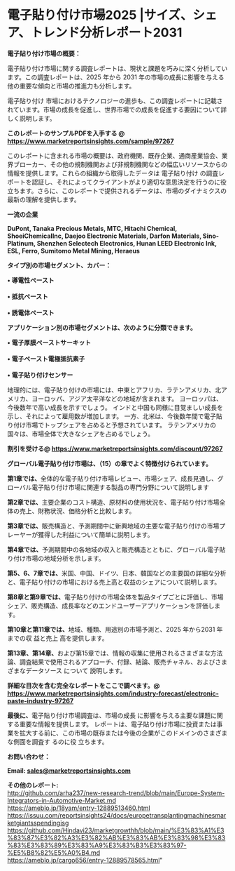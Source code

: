 # 電子貼り付け市場2025 |サイズ、シェア、トレンド分析レポート2031

<strong><b>電子貼り付け市場の概要：</b></strong>

電子貼り付け市場に関する調査レポートは、現状と課題を巧みに深く分析しています。この調査レポートは、2025 年から 2031 年の市場の成長に影響を与える他の重要な傾向と市場の推進力も分析します。

電子貼り付け 市場におけるテクノロジーの進歩も、この調査レポートに記載されています。市場の成長を促進し、世界市場での成長を促進する要因について詳しく説明します。

<strong>このレポートのサンプルPDFを入手する @ <a href=https://www.marketreportsinsights.com/sample/97267>https://www.marketreportsinsights.com/sample/97267</a></strong>

このレポートに含まれる市場の概要は、政府機関、既存企業、通商産業協会、業界ブローカー、その他の規制機関および非規制機関などの幅広いリソースからの情報を提供します。これらの組織から取得したデータは 電子貼り付け の調査レポートを認証し、それによってクライアントがより適切な意思決定を行うのに役立ちます。さらに、このレポートで提供されるデータは、市場のダイナミクスの最新の理解を提供します。

<strong>一流の企業</strong>

<strong><b>DuPont, Tanaka Precious Metals, MTC, Hitachi Chemical, ShoeiChemicalInc, Daejoo Electronic Materials, Darfon Materials, Sino-Platinum, Shenzhen Selectech Electronics, Hunan LEED Electronic Ink, ESL, Ferro, Sumitomo Metal Mining, Heraeus</b></strong>

<strong><b>タイプ別の市場セグメント、カバー：</b></strong>

<strong>• 導電性ペースト<br><br>• 抵抗ペースト<br><br>• 誘電体ペースト</strong>

<strong><b>アプリケーション別の市場セグメントは、次のように分類できます。</b></strong>

<strong>• 電子厚膜ペーストサーキット<br><br>• 電子ペースト電極抵抗素子<br><br>• 電子貼り付けセンサー</strong>

 地理的には、電子貼り付けの市場には、中東とアフリカ、ラテンアメリカ、北アメリカ、ヨーロッパ、アジア太平洋などの地域が含まれます。 ヨーロッパは、今後数年で高い成長を示すでしょう。 インドと中国も同様に目覚ましい成長を示し、それによって雇用数が増加します。 一方、北米は、今後数年間で電子貼り付け市場でトップシェアを占めると予想されています。 ラテンアメリカの国々は、市場全体で大きなシェアを占めるでしょう。

<strong>割引を受ける@ <a href=https://www.marketreportsinsights.com/discount/97267>https://www.marketreportsinsights.com/discount/97267</a></strong>

<strong><b>グローバル電子貼り付け市場は、（15）の章でよく特徴付けられています。</b></strong>

<strong><b>第</b></strong><strong><b>1章では、</b></strong>全体的な電子貼り付け市場レビュー、市場シェア、成長見通し、グローバル電子貼り付け市場に関連する製品の専門分野について説明します

<strong><b>第2章では、</b></strong>主要企業のコスト構造、原材料の使用状況を、電子貼り付け市場全体の売上、財務状況、価格分析と比較します。

<strong><b>第3章では、</b></strong>販売構造と、予測期間中に新興地域の主要な電子貼り付けの市場プレーヤーが獲得した利益について簡単に説明します。

<strong><b>第4章では、</b></strong>予測期間中の各地域の収入と販売構造とともに、グローバル電子貼り付け市場の地域分析を示します。

<strong><b>第5、6、7章では、</b></strong>米国、中国、ドイツ、日本、韓国などの主要国の詳細な分析と、電子貼り付けの市場における売上高と収益のシェアについて説明します。

<strong><b>第8章と第9章では、</b></strong>電子貼り付けの市場全体を製品タイプごとに評価し、市場シェア、販売構造、成長率などのエンドユーザーアプリケーションを評価します。

<strong><b>第10章と第11章では、</b></strong>地域、種類、用途別の市場予測と、2025 年から2031 年までの収 益と売上 高を提供します。

<strong><b>第13章、第14章、</b></strong>および第15章では、情報の収集に使用されるさまざまな方法論、調査結果で使用されるアプローチ、付録、結論、販売チャネル、およびさまざまなデータソース について 説明します。

<strong>詳細な目次を含む完全なレポートをここで調べます。@ <a href=https://www.marketreportsinsights.com/industry-forecast/electronic-paste-industry-97267>https://www.marketreportsinsights.com/industry-forecast/electronic-paste-industry-97267</a></strong>

<strong><b>最後に、</b></strong>電子貼り付け市場調査は、市場の成長 に影響を</a>与える主要な課題に関する重要な情報を提供します。 レポートは、電子貼り付け市場に投資または事業を拡大する前に、この市場の既存または今後の企業がこのドメインのさまざまな側面を調査す るのに役 立ちます。

<strong><b>お問い合わせ：</b></strong>

<strong>Email: </strong><a href=mailto:sales@marketreportsinsights.com><strong>sales@marketreportsinsights.com</strong></a>

<strong>その他のレポート:</strong>
<br>
<a href=http://github.com/arha237/new-research-trend/blob/main/Europe-System-Integrators-in-Automotive-Market.md>http://github.com/arha237/new-research-trend/blob/main/Europe-System-Integrators-in-Automotive-Market.md</a>
<br>
<a href=https://ameblo.jp/18yam/entry-12889513460.html>https://ameblo.jp/18yam/entry-12889513460.html</a>
<br>
<a href=https://issuu.com/reportsinsights24/docs/europetransplantingmachinesmarketgiantsspendingisg>https://issuu.com/reportsinsights24/docs/europetransplantingmachinesmarketgiantsspendingisg</a>
<br>
<a href=https://github.com/Hindavi23/marketgrowthh/blob/main/%E3%83%A1%E3%83%87%E3%82%A3%E3%82%AB%E3%83%AB%E3%83%98%E3%83%83%E3%83%89%E3%83%A9%E3%83%B3%E3%83%97-%E5%B8%82%E5%A0%B4.md>https://github.com/Hindavi23/marketgrowthh/blob/main/%E3%83%A1%E3%83%87%E3%82%A3%E3%82%AB%E3%83%AB%E3%83%98%E3%83%83%E3%83%89%E3%83%A9%E3%83%B3%E3%83%97-%E5%B8%82%E5%A0%B4.md</a>
<br>
<a href=https://ameblo.jp/cargo656/entry-12889578565.html>https://ameblo.jp/cargo656/entry-12889578565.html</a>"
